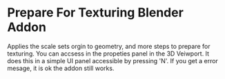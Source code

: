 # Prepare For Texturing Blender Addon
 Applies the scale sets orgin to geometry, and more steps to prepare for texturing. You can accsess in the propeties panel in the 3D Veiwport.
It does this in a simple UI panel accessible by pressing 'N'.
If you get a error mesage, it is ok the addon still works.
